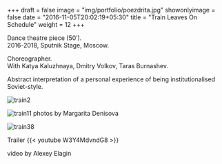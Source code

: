 +++
draft = false
image = "img/portfolio/poezdrita.jpg"
showonlyimage = false
date = "2016-11-05T20:02:19+05:30"
title = "Train Leaves On Schedule"
weight = 12
+++

Dance theatre piece (50’).  
2016-2018, Sputnik Stage, Moscow.
<!--more-->

Choreographer.  
With Katya Kaluzhnaya, Dmitry Volkov, Taras Burnashev.

Abstract interpretation of a personal experience of being institutionalised Soviet-style.


![train2][1]

![train11][2]
photos by Margarita Denisova

![train38][3]



Trailer
{{< youtube W3Y4MdvndG8 >}}

video by Alexey Elagin



[1]: /img/portfolio/train2.jpg
[2]: /img/portfolio/train11.jpg
[3]: /img/portfolio/train-38.jpg